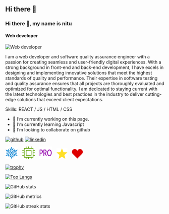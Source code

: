## Hi there 👋

### Hi there 👋, my name is nitu
#### Web developer
![Web developer](https://arturssmirnovs.github.io/github-profile-readme-generator/images/banner.png)

I am a web developer and software quality assurance engineer with a passion for creating seamless and user-friendly digital experiences. With a strong background in front-end and back-end development, I have excels in designing and implementing innovative solutions that meet the highest standards of quality and performance. Their expertise in software testing and quality assurance ensures that all projects are thoroughly evaluated and optimized for optimal functionality. I am dedicated to staying current with the latest technologies and best practices in the industry to deliver cutting-edge solutions that exceed client expectations.


Skills: REACT / JS / HTML / CSS

- 🔭 I’m currently working on this page. 
- 🌱 I’m currently learning Javascript 
- 👯 I’m looking to collaborate on github 


[<img src='https://cdn.jsdelivr.net/npm/simple-icons@3.0.1/icons/github.svg' alt='github' height='40'>](https://github.com/https://github.com/Sultananitu)  [<img src='https://cdn.jsdelivr.net/npm/simple-icons@3.0.1/icons/linkedin.svg' alt='linkedin' height='40'>](https://www.linkedin.com/in/https://www.linkedin.com/in/sultana-afreen-nitu-9428382ab/?utm_source=share&utm_campaign=share_via&utm_content=profile&utm_medium=android_app&fbclid=IwZXh0bgNhZW0CMTEAAR3ysjoozZjYVM5bDZBTp8xpEmzrtrTR2KsX4DBtMq5Tf_BfO6IB-Fylwbo_aem_1nv_6WUvcNGJOKxyPsyHhA/)  

<a href='https://archiveprogram.github.com/'><img src='https://raw.githubusercontent.com/acervenky/animated-github-badges/master/assets/acbadge.gif' width='40' height='40'></a> <a href='https://docs.github.com/en/developers'><img src='https://raw.githubusercontent.com/acervenky/animated-github-badges/master/assets/devbadge.gif' width='40' height='40'></a> <a href='https://github.com/pricing'><img src='https://raw.githubusercontent.com/acervenky/animated-github-badges/master/assets/pro.gif' width='40' height='40'></a> <a href='https://stars.github.com/'><img src='https://raw.githubusercontent.com/acervenky/animated-github-badges/master/assets/starbadge.gif' width='35' height='35'></a> <a href='https://docs.github.com/en/github/supporting-the-open-source-community-with-github-sponsors'><img src='https://raw.githubusercontent.com/acervenky/animated-github-badges/master/assets/sponsorbadge.gif' width='35' height='35'></a> 

[![trophy](https://github-profile-trophy.vercel.app/?username=https://github.com/Sultananitu)](https://github.com/ryo-ma/github-profile-trophy)

[![Top Langs](https://github-readme-stats.vercel.app/api/top-langs/?username=https://github.com/Sultananitu)](https://github.com/anuraghazra/github-readme-stats)

![GitHub stats](https://github-readme-stats.vercel.app/api?username=https://github.com/Sultananitu&show_icons=true)  

![GitHub metrics](https://metrics.lecoq.io/https://github.com/Sultananitu)  

![GitHub streak stats](https://streak-stats.demolab.com/?user=https://github.com/Sultananitu)  


